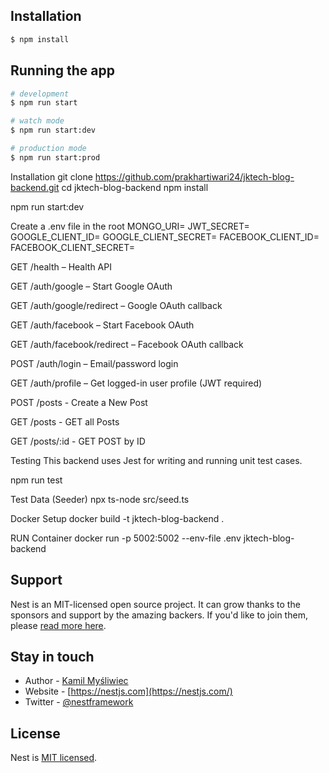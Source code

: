 ## Installation

```bash
$ npm install
```

## Running the app

```bash
# development
$ npm run start

# watch mode
$ npm run start:dev

# production mode
$ npm run start:prod
```

Installation
git clone https://github.com/prakhartiwari24/jktech-blog-backend.git
cd jktech-blog-backend
npm install

npm run start:dev

Create a .env file in the root
MONGO_URI=
JWT_SECRET=
GOOGLE_CLIENT_ID=
GOOGLE_CLIENT_SECRET=
FACEBOOK_CLIENT_ID=
FACEBOOK_CLIENT_SECRET=

GET /health – Health API

GET /auth/google – Start Google OAuth

GET /auth/google/redirect – Google OAuth callback

GET /auth/facebook – Start Facebook OAuth

GET /auth/facebook/redirect – Facebook OAuth callback

POST /auth/login – Email/password login

GET /auth/profile – Get logged-in user profile (JWT required)

POST /posts - Create a New Post

GET /posts - GET all Posts

GET /posts/:id - GET POST by ID

Testing
This backend uses Jest for writing and running unit test cases.

npm run test

Test Data (Seeder)
npx ts-node src/seed.ts

Docker Setup
docker build -t jktech-blog-backend .

RUN Container
docker run -p 5002:5002 --env-file .env jktech-blog-backend

## Support

Nest is an MIT-licensed open source project. It can grow thanks to the sponsors and support by the amazing backers. If you'd like to join them, please [read more here](https://docs.nestjs.com/support).

## Stay in touch

- Author - [Kamil Myśliwiec](https://kamilmysliwiec.com)
- Website - [https://nestjs.com](https://nestjs.com/)
- Twitter - [@nestframework](https://twitter.com/nestframework)

## License

Nest is [MIT licensed](LICENSE).
